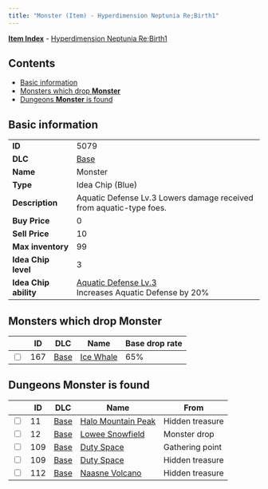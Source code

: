 ```yaml
---
title: "Monster (Item) - Hyperdimension Neptunia Re;Birth1"
---
```


[**Item Index**](/neptunia/rb1/item/index.html) - [Hyperdimension Neptunia Re;Birth1](/neptunia/rb1)

## Contents

- [Basic information](#basic-information)
- [Monsters which drop **Monster**](#monsters-which-drop-monster)
- [Dungeons **Monster** is found](#dungeons-monster-is-found)

## Basic information

|   |   |
| -- | -- |
| **ID** | 5079 |
| **DLC** | [Base](/neptunia/rb1/dlc/1-base.html) |
| **Name** | Monster |
| **Type** | Idea Chip (Blue) |
| **Description** | Aquatic Defense Lv.3 Lowers damage received from aquatic-type foes. |
| **Buy Price** | 0 |
| **Sell Price** | 10 |
| **Max inventory** | 99 |
| **Idea Chip level** | 3 |
| **Idea Chip ability** | [Aquatic Defense Lv.3](/neptunia/rb1/ability/1-9578-aquatic-defense-lv-3.html)<br />Increases Aquatic Defense by 20% |

## Monsters which drop **Monster**

|    | ID | DLC | Name | Base drop rate |
| -- | -- | --- | ---- | -------------- |
| <input type="checkbox" id="rb1-monster-1-167" class="trackbox" /> | 167 | [Base](/neptunia/rb1/dlc/1-base.html) | [Ice Whale](/neptunia/rb1/monster/1-167-ice-whale.html) | 65% |

## Dungeons **Monster** is found

|    | ID | DLC | Name | From |
| -- | -- | --- | ---- | ---- |
| <input type="checkbox" id="rb1-dungeon-1-11" class="trackbox" /> | 11 | [Base](/neptunia/rb1/dlc/1-base.html) | [Halo Mountain Peak](/neptunia/rb1/dungeon/1-11-halo-mountain-peak.html) | Hidden treasure |
| <input type="checkbox" id="rb1-dungeon-1-12" class="trackbox" /> | 12 | [Base](/neptunia/rb1/dlc/1-base.html) | [Lowee Snowfield](/neptunia/rb1/dungeon/1-12-lowee-snowfield.html) | Monster drop |
| <input type="checkbox" id="rb1-dungeon-1-109" class="trackbox" /> | 109 | [Base](/neptunia/rb1/dlc/1-base.html) | [Duty Space](/neptunia/rb1/dungeon/1-109-duty-space.html) | Gathering point |
| <input type="checkbox" id="rb1-dungeon-1-109" class="trackbox" /> | 109 | [Base](/neptunia/rb1/dlc/1-base.html) | [Duty Space](/neptunia/rb1/dungeon/1-109-duty-space.html) | Hidden treasure |
| <input type="checkbox" id="rb1-dungeon-1-112" class="trackbox" /> | 112 | [Base](/neptunia/rb1/dlc/1-base.html) | [Naasne Volcano](/neptunia/rb1/dungeon/1-112-naasne-volcano.html) | Hidden treasure |